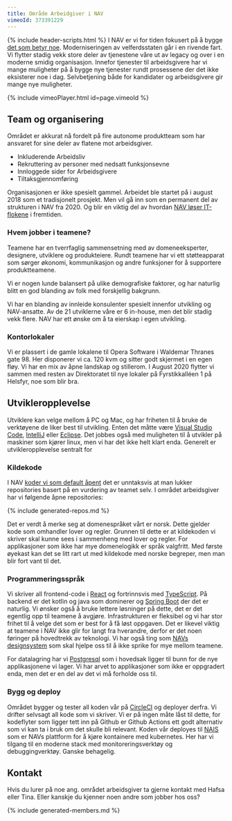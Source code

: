 ```yaml
---
title: Område Arbeidgiver i NAV
vimeoId: 373391229
---
```

{% include header-scripts.html %}
I NAV er vi for tiden fokusert på å bygge [det som betyr noe]. Moderniseringen av velferdsstaten går
i en rivende fart. Vi flytter stadig vekk store deler av tjenestene våre ut av legacy og 
over i en moderne smidig organisasjon. Innefor tjenester til arbeidsgivere har vi mange muligheter på
å bygge nye tjenester rundt prosessene der det ikke eksisterer noe i dag. Selvbetjening både for 
kandidater og arbeidsgivere gir mange nye muligheter.

{% include vimeoPlayer.html id=page.vimeoId %}

## Team og organisering
Området er akkurat nå fordelt på fire autonome produktteam som har ansvaret for sine deler av flatene
mot arbeidsgiver.


* Inkluderende Arbeidsliv
* Rekruttering av personer med nedsatt funksjonsevne
* Innloggede sider for Arbeidsgivere
* Tiltaksgjennomføring

Organisasjonen er ikke spesielt gammel. Arbeidet ble startet på i august 2018 som et tradisjonelt prosjekt.
Men vil gå inn som en permanent del av strukturen i NAV fra 2020. Og blir en viktig del av hvordan 
[NAV løser IT-flokene] i fremtiden.

### Hvem jobber i teamene?
Teamene har en tverrfaglig sammensetning med av domeneeksperter, designere, utviklere og produkteiere.
Rundt teamene har vi ett støtteapparat som sørger økonomi, kommunikasjon og andre funksjoner for å 
supportere produktteamene.
<div id="chart-roller"></div>

Vi er nogen lunde balansert på ulike demografiske faktorer, og har naturlig blitt en god blanding av
folk med forskjellig bakgrunn.
<div id="chart-kjonn2"></div>

Vi har en blanding av innleide konsulenter spesielt innenfor utvikling og NAV-ansatte. Av de 21 utviklerne
våre er 6 in-house, men det blir stadig vekk flere. NAV har ett ønske om å ta eierskap i egen utvikling.

### Kontorlokaler
Vi er plassert i de gamle lokalene til Opera Software i Waldemar Thranes gate 98.
Her disponerer vi ca. 120 kvm og sitter godt skjermet i en egen fløy. Vi har en mix
av åpne landskap og stillerom. I August 2020 flytter vi sammen med resten av Direktoratet 
til nye lokaler på Fyrstikkalléen 1 på Helsfyr, noe som blir bra.

## Utvikleropplevelse
Utviklere kan velge mellom å PC og Mac, og har friheten til å bruke de verktøyene de liker best til 
utvikling. Enten det måtte være [Visual Studio Code], [IntelliJ] eller [Eclipse]. Det jobbes også med 
muligheten til å utvikler på maskiner som kjører linux, men vi har det ikke helt klart enda. Generelt
er utvikleropplevelse sentralt for 

### Kildekode
I NAV [koder vi som default åpent] det er unntaksvis at man lukker repositories basert på en vurdering
av teamet selv. I området arbeidsgiver har vi følgende åpne repositories:

{% include generated-repos.md %}

Det er verdt å merke seg at domenespråket vårt er norsk. Dette gjelder kode som omhandler lover og regler.
Grunnen til dette er at kildekoden vi skriver skal kunne sees i sammenheng med lover og regler. For 
applikasjoner som ikke har mye domenelogikk er språk valgfritt. Med første øyekast kan det se litt rart ut
med kildekode med norske begreper, men man blir fort vant til det.

### Programmeringsspråk
Vi skriver all frontend-code i [React] og fortrinnsvis med [TypeScript]. På backend er det kotlin
og java som dominerer og [Spring Boot] der det er naturlig. Vi ønsker også å bruke lettere løsninger
på dette, det er det egentlig opp til teamene å avgjøre. Infrastrukturen er fleksibel og vi har stor
frihet til å velge det som er best for å få løst oppgaven. Det er likevel viktig at teamene i NAV
ikke glir for langt fra hverandre, derfor er det noen føringer på hovedtrekk av teknologi. Vi har også
ting som [NAVs designsystem] som skal hjelpe oss til å ikke sprike for mye mellom teamene.

For datalagring har vi [Postgresql] som i hovedsak ligger til bunn for de nye applikasjonene vi lager.
Vi har arvet to applikasjoner som ikke er oppgradert enda, men det er en del av det vi må forholde oss
til.

### Bygg og deploy
Området bygger og tester all koden vår på [CircleCI] og deployer derfra. Vi
drifter selvsagt all kode som vi skriver. Vi er på ingen måte låst til dette, for kodeflyter som
ligger tett inn på Github er Github Actions ett godt alternativ som vi kan ta i bruk om det
skulle bli relevant. Koden vår deployes til [NAIS] som er NAVs plattform for å kjøre kontainere med 
kubernetes. Her har vi tilgang til en moderne stack med monitoreringsverktøy og debuggingverktøy.
Ganske behagelig.

## Kontakt
Hvis du lurer på noe ang. området arbeidsgiver ta gjerne kontakt med Hafsa eller Tina. Eller 
kanskje du kjenner noen andre som jobber hos oss?

{% include generated-members.md %}

[koder vi som default åpent]: https://github.com/navikt/offentlig/blob/master/OpenSource.md
[React]: https://reactjs.org/
[TypeScript]: https://www.typescriptlang.org/
[Visual Studio Code]: https://code.visualstudio.com/
[IntelliJ]: https://www.jetbrains.com/idea/
[Eclipse]: https://www.eclipse.org/
[CircleCI]: https://circleci.com/
[det som betyr noe]: https://www.detsombetyrnoe.no
[NAIS]: https://nais.io/
[Spring Boot]: https://spring.io/projects/spring-boot
[NAVs designsystem]: https://design.nav.no/
[NAV løser IT-flokene]: https://memu.no/video/slik-loser-nav-it-floken/
[Postgresql]: https://www.postgresql.org
